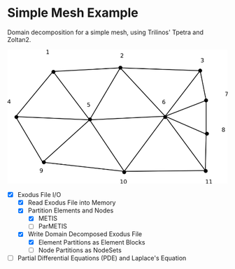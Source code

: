 # Simple Mesh Example

Domain decomposition for a simple mesh, using Trilinos' Tpetra and Zoltan2. 

![Mesh](ExampleMesh.png)

- [x] Exodus File I/O
    - [x] Read Exodus File into Memory
    - [x] Partition Elements and Nodes
        - [x] METIS
        - [ ] ParMETIS
    - [x] Write Domain Decomposed Exodus File
        - [x] Element Partitions as Element Blocks
        - [ ] Node Partitions as NodeSets
- [ ] Partial Differential Equations (PDE) and Laplace's Equation